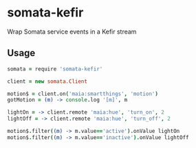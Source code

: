 # somata-kefir
Wrap Somata service events in a Kefir stream

## Usage

```coffee
somata = require 'somata-kefir'

client = new somata.Client

motion$ = client.on('maia:smartthings', 'motion')
gotMotion = (m) -> console.log '[m]', m

lightOn = -> client.remote 'maia:hue', 'turn_on', 2
lightOff = -> client.remote 'maia:hue', 'turn_off', 2

motion$.filter((m) -> m.value=='active').onValue lightOn
motion$.filter((m) -> m.value=='inactive').onValue lightOff
```

